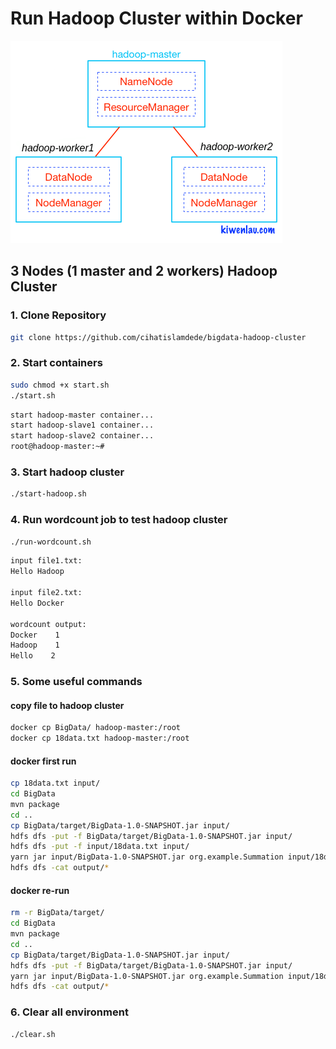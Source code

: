 # Run Hadoop Cluster within Docker

![hadoop-cluster-docker](hadoop-cluster-docker.png)

## 3 Nodes (1 master and 2 workers) Hadoop Cluster

### 1. Clone Repository

```bash
git clone https://github.com/cihatislamdede/bigdata-hadoop-cluster
```

### 2. Start containers

```bash
sudo chmod +x start.sh
./start.sh
```
```bash
start hadoop-master container...
start hadoop-slave1 container...
start hadoop-slave2 container...
root@hadoop-master:~# 
```

### 3. Start hadoop cluster

```bash
./start-hadoop.sh
```

### 4. Run wordcount job to test hadoop cluster

```bash
./run-wordcount.sh
```

```bash
input file1.txt:
Hello Hadoop

input file2.txt:
Hello Docker

wordcount output:
Docker    1
Hadoop    1
Hello    2
```

### 5. Some useful commands

#### copy file to hadoop cluster

```bash
docker cp BigData/ hadoop-master:/root
docker cp 18data.txt hadoop-master:/root
```

#### docker first run

```bash
cp 18data.txt input/
cd BigData
mvn package
cd ..
cp BigData/target/BigData-1.0-SNAPSHOT.jar input/
hdfs dfs -put -f BigData/target/BigData-1.0-SNAPSHOT.jar input/
hdfs dfs -put -f input/18data.txt input/
yarn jar input/BigData-1.0-SNAPSHOT.jar org.example.Summation input/18data.txt output
hdfs dfs -cat output/*
```

#### docker re-run

```bash
rm -r BigData/target/
cd BigData
mvn package
cd ..
cp BigData/target/BigData-1.0-SNAPSHOT.jar input/
hdfs dfs -put -f BigData/target/BigData-1.0-SNAPSHOT.jar input/
yarn jar input/BigData-1.0-SNAPSHOT.jar org.example.Summation input/18data.txt output
hdfs dfs -cat output/*
```

### 6. Clear all environment

```bash
./clear.sh
```
